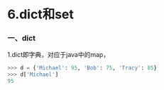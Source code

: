 # 6.dict和set

### 一、dict

1.dict即字典，对应于java中的map，

```py
>>> d = {'Michael': 95, 'Bob': 75, 'Tracy': 85}
>>> d['Michael']
95
```




